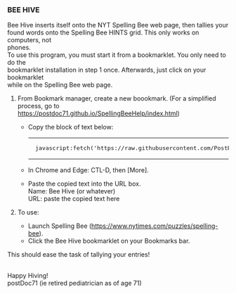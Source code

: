 <H3>BEE HIVE</H3>

Bee Hive inserts itself onto the NYT Spelling Bee web page, then tallies your<br>
found words onto the Spelling Bee HINTS grid.   This only works on computers, not<br>
phones.<br>
To use this program, you must start it from a bookmarklet.  You only need to do the<br>
bookmarklet installation in step 1 once.  Afterwards, just click on your bookmarklet<br>
while on the Spelling Bee web page.

1.  From Bookmark manager, create a new boookmark.	(For a simplified process, go to<br>
	https://postdoc71.github.io/SpellingBeeHelp/index.html)
	- Copy the block of text below:
        <dt><table word-wrap="normal"><tr>
		<td><pre> javascript:fetch('https://raw.githubusercontent.com/PostDoc71/SpellingBeeHelp/main/SpellingBoss.js').then(r => r.text()).then(t => eval(t)) </pre><td>
		</tr></table>
		</dt>

	- In Chrome and Edge:  CTL-D, then [More].
	- Paste the copied text into the URL box.<br>
		Name: Bee Hive (or whatever)<br>
		URL: paste the copied text here 

2.  To use:

	- Launch Spelling Bee (https://www.nytimes.com/puzzles/spelling-bee).
	- Click the Bee Hive bookmarklet on your Bookmarks bar.

This should ease the task of tallying your entries!<br><br>

Happy Hiving!<br>
postDoc71 (ie retired pediatrician as of age 71)
